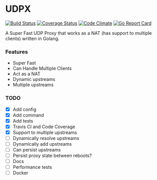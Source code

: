 UDPX
=========
[![Build Status](https://travis-ci.org/felipejfc/udpx.svg?branch=master)](https://travis-ci.org/felipejfc/udpx)
[![Coverage Status](https://coveralls.io/repos/github/felipejfc/udpx/badge.svg)](https://coveralls.io/github/felipejfc/udpx)
[![Code Climate](https://codeclimate.com/github/felipejfc/udpx/badges/gpa.svg)](https://codeclimate.com/github/felipejfc/udpx)
[![Go Report Card](https://goreportcard.com/badge/github.com/felipejfc/udpx)](https://goreportcard.com/report/github.com/felipejfc/udpx)

A Super Fast UDP Proxy that works as a NAT (has support to multiple clients) written in Golang.

### Features

* Super Fast
* Can Handle Multiple Clients
* Act as a NAT
* Dynamic upstreams
* Multiple upstreams

### TODO
- [x] Add config
- [x] Add command
- [x] Add tests
- [x] Travis CI and Code Coverage
- [x] Support to multiple upstreams
- [ ] Dynamically resolve upstreams
- [ ] Dynamically add upstreams
- [ ] Can persist upstreams
- [ ] Persist proxy state between reboots?
- [ ] Docs
- [ ] Performance tests
- [ ] Docker
